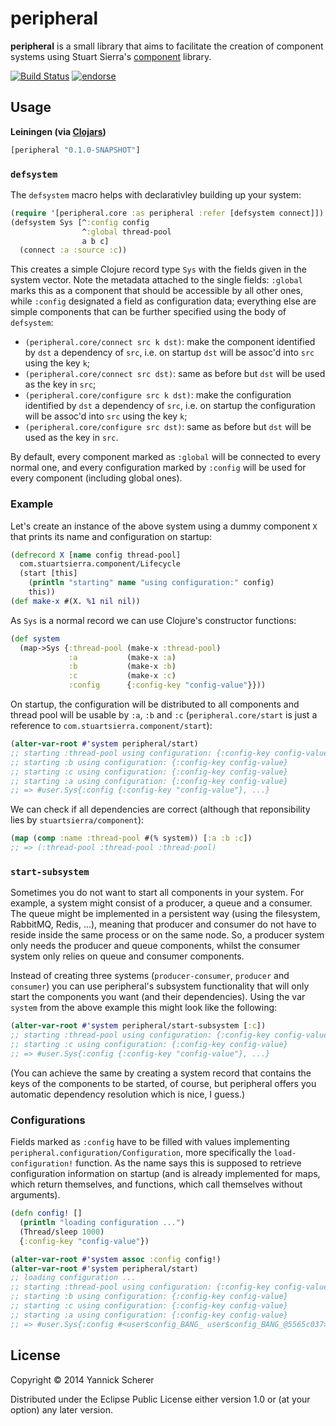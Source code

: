 # peripheral

__peripheral__ is a small library that aims to facilitate the creation of component systems using
Stuart Sierra's [component](https://github.com/stuartsierra/component) library.

[![Build Status](https://travis-ci.org/xsc/peripheral.png)](https://travis-ci.org/xsc/peripheral)
[![endorse](https://api.coderwall.com/xsc/endorsecount.png)](https://coderwall.com/xsc)

## Usage

__Leiningen (via [Clojars](https://clojars.org/peripheral))__

```clojure
[peripheral "0.1.0-SNAPSHOT"]
```

### `defsystem`

The `defsystem` macro helps with declarativley building up your system:

```clojure
(require '[peripheral.core :as peripheral :refer [defsystem connect]])
(defsystem Sys [^:config config
                ^:global thread-pool
                a b c]
  (connect :a :source :c))
```

This creates a simple Clojure record type `Sys` with the fields given in the system vector. Note the metadata
attached to the single fields: `:global` marks this as a component that should be accessible by all other ones,
while `:config` designated a field as configuration data; everything else are simple components that can be
further specified using the body of `defsystem`:

- `(peripheral.core/connect src k dst)`: make the component identified by `dst` a dependency of `src`, i.e. on startup `dst` will
  be assoc'd into `src` using the key `k`;
- `(peripheral.core/connect src dst)`: same as before but `dst` will be used as the key in `src`;
- `(peripheral.core/configure src k dst)`: make the configuration identified by `dst` a dependency of `src`, i.e. on startup the
  configuration will be assoc'd into `src` using the key `k`;
- `(peripheral.core/configure src dst)`: same as before but `dst` will be used as the key in `src`.

By default, every component marked as `:global` will be connected to every normal one, and every configuration marked by `:config`
will be used for every component (including global ones).

### Example

Let's create an instance of the above system using a dummy component `X` that prints its name and configuration on startup:

```clojure
(defrecord X [name config thread-pool]
  com.stuartsierra.component/Lifecycle
  (start [this]
    (println "starting" name "using configuration:" config)
    this))
(def make-x #(X. %1 nil nil))
```

As `Sys` is a normal record we can use Clojure's constructor functions:

```clojure
(def system
  (map->Sys {:thread-pool (make-x :thread-pool)
             :a           (make-x :a)
             :b           (make-x :b)
             :c           (make-x :c)
             :config      {:config-key "config-value"}}))
```

On startup, the configuration will be distributed to all components and thread pool will be usable by `:a`, `:b` and `:c`
(`peripheral.core/start` is just a reference to `com.stuartsierra.component/start`):

```clojure
(alter-var-root #'system peripheral/start)
;; starting :thread-pool using configuration: {:config-key config-value}
;; starting :b using configuration: {:config-key config-value}
;; starting :c using configuration: {:config-key config-value}
;; starting :a using configuration: {:config-key config-value}
;; => #user.Sys{:config {:config-key "config-value"}, ...}
```

We can check if all dependencies are correct (although that reponsibility lies by `stuartsierra/component`):

```clojure
(map (comp :name :thread-pool #(% system)) [:a :b :c])
;; => (:thread-pool :thread-pool :thread-pool)
```

### `start-subsystem`

Sometimes you do not want to start all components in your system. For example, a system might consist of a producer,
a queue and a consumer. The queue might be implemented in a persistent way (using the filesystem, RabbitMQ, Redis, ...),
meaning that producer and consumer do not have to reside inside the same process or on the same node. So, a producer
system only needs the producer and queue components, whilst the consumer system only relies on queue and consumer
components.

Instead of creating three systems (`producer-consumer`, `producer` and `consumer`) you can use peripheral's subsystem
functionality that will only start the components you want (and their dependencies). Using the var `system` from the above
example this might look like the following:

```clojure
(alter-var-root #'system peripheral/start-subsystem [:c])
;; starting :thread-pool using configuration: {:config-key config-value}
;; starting :c using configuration: {:config-key config-value}
;; => #user.Sys{:config {:config-key "config-value"}, ...}
```

(You can achieve the same by creating a system record that contains the keys of the components to be started, of course,
but peripheral offers you automatic dependency resolution which is nice, I guess.)

### Configurations

Fields marked as `:config` have to be filled with values implementing `peripheral.configuration/Configuration`, more specifically
the `load-configuration!` function. As the name says this is supposed to retrieve configuration information on startup (and is
already implemented for maps, which return themselves, and functions, which call themselves without arguments).

```clojure
(defn config! []
  (println "loading configuration ...")
  (Thread/sleep 1000)
  {:config-key "config-value"})

(alter-var-root #'system assoc :config config!)
(alter-var-root #'system peripheral/start)
;; loading configuration ...
;; starting :thread-pool using configuration: {:config-key config-value}
;; starting :b using configuration: {:config-key config-value}
;; starting :c using configuration: {:config-key config-value}
;; starting :a using configuration: {:config-key config-value}
;; => #user.Sys{:config #<user$config_BANG_ user$config_BANG_@5565c037>, ...}
```

## License

Copyright &copy; 2014 Yannick Scherer

Distributed under the Eclipse Public License either version 1.0 or (at
your option) any later version.
